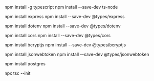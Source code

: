 <!-- Install  TypeScript-->
npm install -g typescript
npm install --save-dev ts-node

<!-- Install Express -->
npm install express
npm install --save-dev @types/express

<!-- Install dotenv -->
npm install dotenv
npm install --save-dev @types/dotenv

<!-- Install cors -->
npm install cors
npm install --save-dev @types/cors

<!-- Bcrypt -->
npm install bcryptjs
npm install --save-dev @types/bcryptjs

<!-- JWTToken -->
npm install jsonwebtoken
npm install --save-dev @types/jsonwebtoken

<!-- Postgres -->
npm install postgres

<!-- create tsconfig.json -->
npx tsc --init
